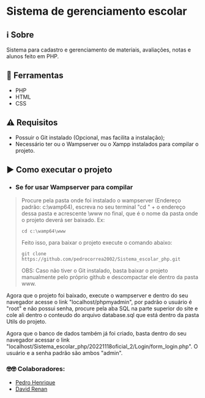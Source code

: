 # Sistema de gerenciamento escolar

## ℹ️ Sobre
Sistema para cadastro e gerenciamento de materiais, avaliações, notas e alunos feito em PHP.

## 🔨 Ferramentas
- PHP
- HTML
- CSS

## ⚠️ Requisitos
- Possuir o Git instalado (Opcional, mas facilita a instalação);
- Necessário ter ou o Wampserver ou o Xampp instalados para compilar o projeto.

## ▶️ Como executar o projeto
- ### Se for usar Wampserver para compilar
>Procure pela pasta onde foi instalado o wampserver (Endereço padrão: c:\wamp64), escreva no seu terminal "cd " + o endereço dessa pasta e acrescente \www no final, que é o nome da pasta onde o projeto deverá ser baixado. Ex:
>```
>cd c:\wamp64\www
>```
>Feito isso, para baixar o projeto execute o comando abaixo:
>```
>git clone https://github.com/pedrocorrea2002/Sistema_escolar_php.git
>```
>OBS: Caso não tiver o Git instalado, basta baixar o projeto manualmente pelo próprio github e descompactar ele dentro da pasta www.

Agora que o projeto foi baixado, execute o wampserver e dentro do seu navegador acesse o link "localhost/phpmyadmin", por padrão o usuário é "root" e não possui senha, procure pela aba SQL na parte superior do site e cole ali dentro o conteudo do arquivo database.sql que está dentro da pasta Utils do projeto.

Agora que o banco de dados também já foi criado, basta dentro do seu navegador acessar o link "localhost/Sistema_escolar_php/20221118oficial_2/Login/form_login.php". O usuário e a senha padrão são ambos "admin".

### 🤓🤓 Colaboradores:
- [Pedro Henrique](https://github.com/pedrocorrea2002)
- [David Renan](https://github.com/renanrrj)
